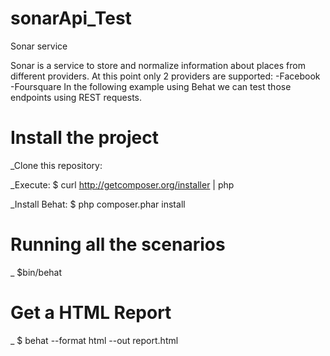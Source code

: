 # sonarApi_Test

Sonar service

Sonar is a service to store and normalize information about places from different providers. At this point only 2 providers are supported:
  -Facebook
  -Foursquare
In the following example using Behat we can test those endpoints using REST requests.

# Install the project

_Clone this repository: 

_Execute: $ curl http://getcomposer.org/installer | php

_Install Behat: $ php composer.phar install

# Running all the scenarios

_ $bin/behat

# Get a HTML Report

_ $ behat --format html --out report.html

